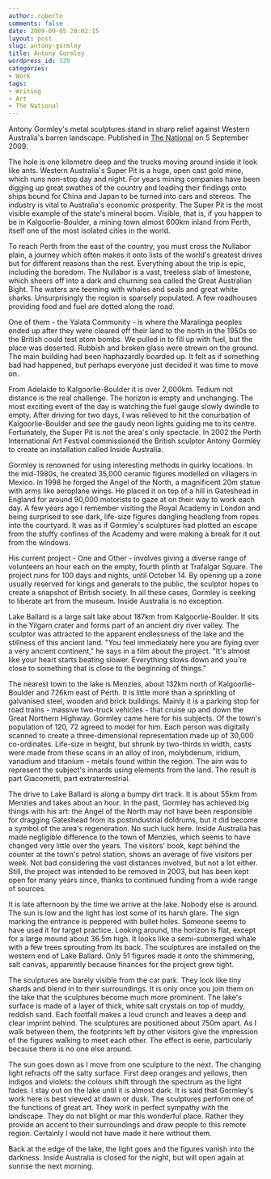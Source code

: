 ```yaml
---
author: roberto
comments: false
date: 2009-09-05 20:02:15
layout: post
slug: antony-gormley
title: Antony Gormley
wordpress_id: 329
categories:
- Work
tags:
- Writing
- Art
- The National
---
```


Antony Gormley's metal sculptures stand in sharp relief against Western Australia's barren landscape. Published in [The National](http://www.thenational.ae/lifestyle/travel/gormley-figures-in-the-australian-interior?pageCount=0) on 5 September 2009.


The hole is one kilometre deep and the trucks moving around inside it look like ants. Western Australia's Super Pit is a huge, open cast gold mine, which runs non-stop day and night. For years mining companies have been digging up great swathes of the country and loading their findings onto ships bound for China and Japan to be turned into cars and stereos. The industry is vital to Australia's economic prosperity. The Super Pit is the most visible example of the state's mineral boom. Visible, that is, if you happen to be in Kalgoorlie-Boulder, a mining town almost 600km inland from Perth, itself one of the most isolated cities in the world.

To reach Perth from the east of the country, you must cross the Nullabor plain, a journey which often makes it onto lists of the world's greatest drives but for different reasons than the rest. Everything about the trip is epic, including the boredom. The Nullabor is a vast, treeless slab of limestone, which sheers off into a dark and churning sea called the Great Australian Bight. The waters are teeming with whales and seals and great white sharks. Unsurprisingly the region is sparsely populated. A few roadhouses providing food and fuel are dotted along the road.

One of them - the Yalata Community - is where the Maralinga peoples ended up after they were cleared off their land to the north in the 1950s so the British could test atom bombs. We pulled in to fill up with fuel, but the place was deserted. Rubbish and broken glass were strewn on the ground. The main building had been haphazardly boarded up. It felt as if something bad had happened, but perhaps everyone just decided it was time to move on.

From Adelaide to Kalgoorlie-Boulder it is over 2,000km. Tedium not distance is the real challenge. The horizon is empty and unchanging. The most exciting event of the day is watching the fuel gauge slowly dwindle to empty. After driving for two days, I was relieved to hit the conurbation of Kalgoorlie-Boulder and see the gaudy neon lights guiding me to its centre. Fortunately, the Super Pit is not the area's only spectacle. In 2002 the Perth International Art Festival commissioned the British sculptor Antony Gormley to create an installation called Inside Australia.

Gormley is renowned for using interesting methods in quirky locations. In the mid-1980s, he created 35,000 ceramic figures modelled on villagers in Mexico. In 1998 he forged the Angel of the North, a magnificent 20m statue with arms like aeroplane wings. He placed it on top of a hill in Gateshead in England for around 90,000 motorists to gaze at on their way to work each day. A few years ago I remember visiting the Royal Academy in London and being surprised to see dark, life-size figures dangling headlong from ropes into the courtyard. It was as if Gormley's sculptures had plotted an escape from the stuffy confines of the Academy and were making a break for it out from the windows.

His current project - One and Other - involves giving a diverse range of volunteers an hour each on the empty, fourth plinth at Trafalgar Square. The project runs for 100 days and nights, until October 14. By opening up a zone usually reserved for kings and generals to the public, the sculptor hopes to create a snapshot of British society. In all these cases, Gormley is seeking to liberate art from the museum. Inside Australia is no exception.

Lake Ballard is a large salt lake about 187km from Kalgoorlie-Boulder. It sits in the Yilgarn crater and forms part of an ancient dry river valley. The sculptor was attracted to the apparent endlessness of the lake and the stillness of this ancient land. "You feel immediately here you are flying over a very ancient continent," he says in a film about the project. "It's almost like your heart starts beating slower. Everything slows down and you're close to something that is close to the beginning of things."

The nearest town to the lake is Menzies, about 132km north of Kalgoorlie-Boulder and 726km east of Perth. It is little more than a sprinkling of galvanised steel, wooden and brick buildings. Mainly it is a parking stop for road trains - massive two-truck vehicles - that cruise up and down the Great Northern Highway. Gormley came here for his subjects. Of the town's population of 120, 72 agreed to model for him. Each person was digitally scanned to create a three-dimensional representation made up of 30,000 co-ordinates. Life-size in height, but shrunk by two-thirds in width, casts were made from these scans in an alloy of iron, molybdenum, iridium, vanadium and titanium - metals found within the region. The aim was to represent the subject's innards using elements from the land. The result is part Giacometti, part extraterrestrial.

The drive to Lake Ballard is along a bumpy dirt track. It is about 55km from Menzies and takes about an hour. In the past, Gormley has achieved big things with his art: the Angel of the North may not have been responsible for dragging Gateshead from its postindustrial doldrums, but it did become a symbol of the area's regeneration. No such luck here. Inside Australia has made negligible difference to the town of Menzies, which seems to have changed very little over the years. The visitors' book, kept behind the counter at the town's petrol station, shows an average of five visitors per week. Not bad considering the vast distances involved, but not a lot either. Still, the project was intended to be removed in 2003, but has been kept open for many years since, thanks to continued funding from a wide range of sources.

It is late afternoon by the time we arrive at the lake. Nobody else is around. The sun is low and the light has lost some of its harsh glare. The sign marking the entrance is peppered with bullet holes. Someone seems to have used it for target practice. Looking around, the horizon is flat, except for a large mound about 36.5m high. It looks like a semi-submerged whale with a few trees sprouting from its back. The sculptures are installed on the western end of Lake Ballard. Only 51 figures made it onto the shimmering, salt canvas, apparently because finances for the project grew tight.

The sculptures are barely visible from the car park. They look like tiny shards and blend in to their surroundings. It is only once you join them on the lake that the sculptures become much more prominent. The lake's surface is made of a layer of thick, white salt crystals on top of muddy, reddish sand. Each footfall makes a loud crunch and leaves a deep and clear imprint behind. The sculptures are positioned about 750m apart. As I walk between them, the footprints left by other visitors give the impression of the figures walking to meet each other. The effect is eerie, particularly because there is no one else around.

The sun goes down as I move from one sculpture to the next. The changing light refracts off the salty surface. First deep oranges and yellows, then indigos and violets: the colours shift through the spectrum as the light fades. I stay out on the lake until it is almost dark. It is said that Gormley's work here is best viewed at dawn or dusk. The sculptures perform one of the functions of great art. They work in perfect sympathy with the landscape. They do not blight or mar this wonderful place. Rather they provide an accent to their surroundings and draw people to this remote region. Certainly I would not have made it here without them.

Back at the edge of the lake, the light goes and the figures vanish into the darkness. Inside Australia is closed for the night, but will open again at sunrise the next morning.

